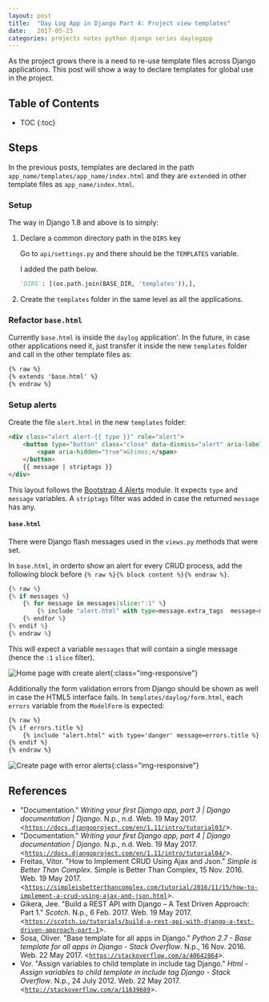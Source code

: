 ```yaml
---
layout: post
title:  "Day Log App in Django Part 4: Project view templates"
date:   2017-05-23
categories: projects notes python django series daylogapp
---
```


As the project grows there is a need to re-use template files across Django applications. This post will show a way to declare templates for global use in the project.

## Table of Contents
* TOC
{:toc}

## Steps

In the previous posts, templates are declared in the path `app_name/templates/app_name/index.html` and they are `extend`ed in other template files as `app_name/index.html`.

### Setup

The way in Django 1.8 and above is to simply:

1.  Declare a common directory path in the `DIRS` key

    Go to `api/settings.py` and there should be the `TEMPLATES` variable.

    I added the path below.

    ~~~ python
    'DIRS': [(os.path.join(BASE_DIR, 'templates')),],
    ~~~

2. Create the `templates` folder in the same level as all the applications.

### Refactor `base.html`

Currently `base.html` is inside the `daylog` application'. In the future, in case other applications need it, just transfer it inside the new `templates` folder and call in the other template files as:

~~~ html
{% raw %}
{% extends 'base.html' %}
{% endraw %}
~~~

### Setup alerts

Create the file `alert.html` in the new `templates` folder:

~~~ html
<div class="alert alert-{{ type }}" role="alert">
    <button type="button" class="close" data-dismiss="alert" aria-label="Close">
        <span aria-hidden="true">&times;</span>
    </button>
    {{ message | striptags }}
</div>
~~~

This layout follows the [Bootstrap 4 Alerts](https://v4-alpha.getbootstrap.com/components/alerts/) module. It expects `type` and `message` variables. A `striptags` filter was added in case the returned `message` has any.

#### `base.html`

There were Django flash messages used in the `views.py` methods that were set.

In `base.html`, in orderto show an alert for every CRUD process, add the following block before `{% raw %}{% block content %}{% endraw %}`.

~~~ python
{% raw %}
{% if messages %}
    {% for message in messages|slice:":1" %}
        {% include "alert.html" with type=message.extra_tags  message=message %}
    {% endfor %}
{% endif %}
{% endraw %}
~~~

This will expect a variable `messages` that will contain a single message (hence the `:1` `slice` filter).

![Home page with create alert](/assets/images/posts/2017-05-23-day-log-app-django-part-4/daylog-create-alert.png){:class="img-responsive"}

Additionally the form validation errors from Django should be shown as well in case the HTML5 interface fails. In `templates/daylog/form.html`, each `errors` variable from the `ModelForm` is expected:

~~~ html
{% raw %}
{% if errors.title %}
    {% include "alert.html" with type='danger' message=errors.title %}
{% endif %}
{% endraw %}
~~~

![Create page with error alerts](/assets/images/posts/2017-05-23-day-log-app-django-part-4/create-error-alerts.png){:class="img-responsive"}

## References
* "Documentation." *Writing your first Django app, part 3 &#124; Django documentation &#124; Django*. N.p., n.d. Web. 19 May 2017. <[`https://docs.djangoproject.com/en/1.11/intro/tutorial03/`](https://docs.djangoproject.com/en/1.11/intro/tutorial03/)>.
* "Documentation." *Writing your first Django app, part 4 &#124; Django documentation &#124; Django*. N.p., n.d. Web. 19 May 2017. <[`https://docs.djangoproject.com/en/1.11/intro/tutorial04/`](https://docs.djangoproject.com/en/1.11/intro/tutorial04/)>.
* Freitas, Vitor. "How to Implement CRUD Using Ajax and Json." *Simple is Better Than Complex*. Simple is Better Than Complex, 15 Nov. 2016. Web. 19 May 2017. <[`https://simpleisbetterthancomplex.com/tutorial/2016/11/15/how-to-implement-a-crud-using-ajax-and-json.html`](https://simpleisbetterthancomplex.com/tutorial/2016/11/15/how-to-implement-a-crud-using-ajax-and-json.html)>.
* Gikera, Jee. "Build a REST API with Django – A Test Driven Approach: Part 1." *Scotch*. N.p., 6 Feb. 2017. Web. 19 May 2017. <[`https://scotch.io/tutorials/build-a-rest-api-with-django-a-test-driven-approach-part-1`](https://scotch.io/tutorials/build-a-rest-api-with-django-a-test-driven-approach-part-1)>.
* Sosa, Oliver. "Base template for all apps in Django." *Python 2.7 - Base template for all apps in Django - Stack Overflow*. N.p., 16 Nov. 2016. Web. 22 May 2017. <[`https://stackoverflow.com/a/40642864`](https://stackoverflow.com/a/40642864)>.
* Vor. "Assign variables to child template in include tag Django." *Html - Assign variables to child template in include tag Django - Stack Overflow*. N.p., 24 July 2012. Web. 22 May 2017. <[`http://stackoverflow.com/a/11639689`](http://stackoverflow.com/a/11639689)>.
